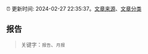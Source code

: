 :alarm_clock: 更新时间: 2024-02-27 22:35:37。[文章来源](/README.md)、[文章分类](/TAGS.md)

## 报告


> 关键字：`报告`、`月报`



